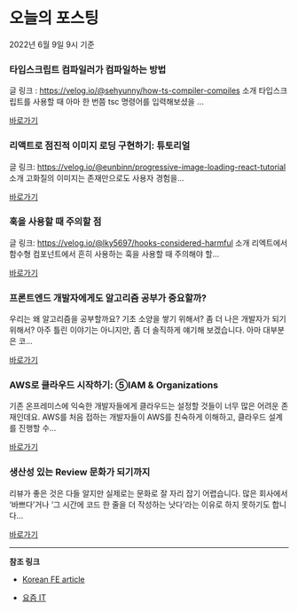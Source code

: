 # 오늘의 포스팅 
2022년 6월 9일 9시 기준 

###  타입스크립트 컴파일러가 컴파일하는 방법 

 글 링크 : https://velog.io/@sehyunny/how-ts-compiler-compiles 소개 타입스크립트를 사용할 때 아마 한 번쯤 tsc 명령어를 입력해보셨을 ... 

 [바로가기](https://kofearticle.substack.com/p/korean-fe-article--5bb) 

###  리액트로 점진적 이미지 로딩 구현하기: 튜토리얼 

 글 링크: https://velog.io/@eunbinn/progressive-image-loading-react-tutorial 소개 고화질의 이미지는 존재만으로도 사용자 경험을... 

 [바로가기](https://kofearticle.substack.com/p/korean-fe-article--022) 

###  훅을 사용할 때 주의할 점 

 글 링크: https://velog.io/@lky5697/hooks-considered-harmful 소개 리엑트에서 함수형 컴포넌트에서 흔히 사용하는 훅을 사용할 때 주의해야 할... 

 [바로가기](https://kofearticle.substack.com/p/korean-fe-article--05c) 

### 프론트엔드 개발자에게도 알고리즘 공부가 중요할까? 

 우리는 왜 알고리즘을 공부할까요? 기초 소양을 쌓기 위해서? 좀 더 나은 개발자가 되기 위해서? 아주 틀린 이야기는 아니지만, 좀 더 솔직하게 얘기해 보겠습니다. 아마 대부분은 코... 

 [바로가기](https://yozm.wishket.com/magazine/detail/1513/) 

### AWS로 클라우드 시작하기: ⑤IAM & Organizations 

 기존 온프레미스에 익숙한 개발자들에게 클라우드는 설정할 것들이 너무 많은 어려운 존재인데요. AWS를 처음 접하는 개발자들이 AWS를 친숙하게 이해하고, 클라우드 설계를 진행할 수... 

 [바로가기](https://yozm.wishket.com/magazine/detail/1511/) 

### 생산성 있는 Review 문화가 되기까지 

 리뷰가 좋은 것은 다들 알지만 실제로는 문화로 잘 자리 잡기 어렵습니다. 많은 회사에서 ‘바쁘다’거나 ‘그 시간에 코드 한 줄을 더 작성하는 낫다’라는 이유로 하지 못하기도 합니다... 

 [바로가기](https://yozm.wishket.com/magazine/detail/1497/) 

---

**참조 링크**

- [Korean FE article](https://kofearticle.substack.com) 

- [요즘 IT](https://yozm.wishket.com/magazine) 

